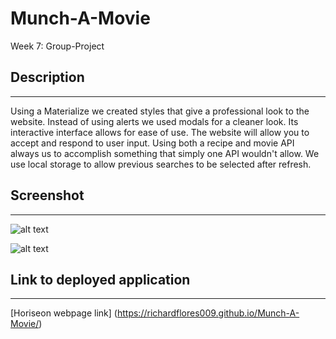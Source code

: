 # Munch-A-Movie

Week 7: Group-Project

## Description 
******************************************************************************************************************************************************************************************************************************
Using a Materialize we created styles that give a professional look to the website. Instead of using alerts we used modals for a cleaner look. Its interactive interface allows for ease of use. The website will allow you to accept and respond to user input. Using both a recipe and movie API always us to accomplish something that simply one API wouldn't allow. We use local storage to allow previous searches to be selected after refresh.

## Screenshot
******************************************************************************************************************************************************************************************************************************

![alt text](https://raw.githubusercontent.com/Richardflores009/Munch-A-Movie/master/assets/img/Screen%20Shot%202020-09-15%20at%2011.42.00.png "Top of webpage")

![alt text](https://raw.githubusercontent.com/Richardflores009/Munch-A-Movie/master/assets/img/Screen%20Shot%202020-09-15%20at%2011.42.15.png "Bottom of Webpage")

## Link to deployed application
******************************************************************************************************************************************************************************************************************************
[Horiseon webpage link] (https://richardflores009.github.io/Munch-A-Movie/)
